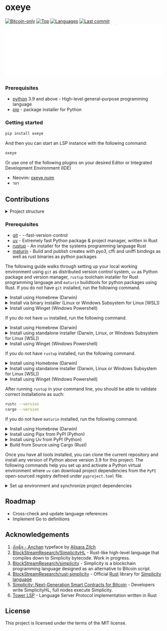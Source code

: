 # oxeye

[![Bitcoin-only](https://img.shields.io/badge/bitcoin-only-FF9900?logo=bitcoin)](https://twentyone.world)
[![Top](https://img.shields.io/github/languages/top/krutt/oxeye)](https://github.com/krutt/oxeye)
[![Languages](https://img.shields.io/github/languages/count/krutt/oxeye)](https://github.com/krutt/oxeye)
[![Last commit](https://img.shields.io/github/last-commit/krutt/oxeye/master)](https://github.com/krutt/oxeye)
![Oxeye Banner](static/oxeye-banner.svg)

### Prerequisites

* [python](https://www.python.org) 3.9 and above - High-level general-purpose programming language
* [pip](https://pypi.org/project/pip) - package installer for Python

### Getting started

```sh
pip install oxeye
```

And then you can start an LSP instance with the following command:

```sh
oxeye
```

Or use one of the following plugins on your desired Editor or Integrated Development Environment (IDE)

* Neovim: [oxeye.nvim](https://github.com/krutt/oxeye.nvim)
* ฯลฯ

## Contributions

<details>
  <summary> Project structure </summary>

    oxeye/
    │
    ├── src/
    │   └── lib.rs               # Library definitions
    │
    ├── static/
    │   ├── docs/                # Collection of markdown LSP definitions
    │   │   ├── comprehensive/   # Collection of catchall markdown reference
    │   │   ├── jet_functions/   # Collection of markdown jet function definitions
    │   │   ├── keywords/        # Collection of markdown keyword definitions
    │   │   ├── misc/            # Collection of miscellaneous definitions
    │   │   └── types/           # Collection of type definitions
    │   │
    │   ├── oxeye.svg            # Vector asset used as crest
    │   ├── oxeye-banner.svg     # Vector asset for banner on display in README
    │   └── oxeye-social.svg     # Vector asset used as Open Graph preview
    │
    ├── Cargo.toml               # Rust library dependencies and packaging
    ├── LICENSE                  # Details of MIT License
    ├── README.md                # Descriptions and roadmap
    ├── oxeye.pyi                # Stub file for python method declarations
    └── pyproject.toml           # Python library build system and metadata

  > :see_no_evil:
  > Notable exemptions: `example.simplicity`, `formatting rules`, `gitignore` and `lockfiles`
</details>

### Prerequisites

* [git](https://git-scm.com/) - --fast-version-control
* [uv](https://docs.astral.sh/uv) - Extremely fast Python package & project manager, written in Rust
* [rustup](https://rustup.rs) - An installer for the systems programming language Rust
* [maturin](https://github.com/PyO3/maturin) - Build and publish creates with pyo3, cffi and uniffi
  bindings as well as rust binaries as python packages

The following guide walks through setting up your local working environment using `git`
as distributed version control system, `uv` as Python package and version manager,
`rustup` toolchain installer for Rust programming language and `maturin` buildtools for
python packages using Rust. If you do not have `git` installed, run the following command.

<details>
  <summary> Install using Homebrew (Darwin) </summary>
  
  ```bash
  brew install git
  ```
</details>

<details>
  <summary> Install via binary installer (Linux or Windows Subsystem for Linux [WSL]) </summary>
  
  * Debian-based package management
  ```bash
  sudo apt install git-all
  ```

  * Fedora-based package management
  ```bash
  sudo dnf install git-all
  ```
</details>

<details>
  <summary> Install using Winget (Windows Powershell) </summary>
  
  ```bash
  winget install --id Git.Git -e --source winget
  ```
</details>

If you do not have `uv` installed, run the following command.

<details>
  <summary> Install using Homebrew (Darwin) </summary>

  ```bash
  brew install uv
  ```
</details>

<details>
  <summary>
    Install using standalone installer (Darwin, Linux, or Windows Subsystem for Linux [WSL])
  </summary>

  ```bash
  curl -LsSf https://astral.sh/uv/install.sh | sh
  ```
</details>

<details>
  <summary> Install using Winget (Windows Powershell) </summary>

  ```bash
  winget install --id=astral-sh.uv -e
  ```
</details>

If you do not have `rustup` installed, run the following command.

<details>
  <summary>
    Install using Homebrew (Darwin)
  </summary>

  ```bash
  brew install rustup
  ```
</details>
<details>
  <summary>
    Install using standalone installer (Darwin, Linux or Windows Subsystem for Linux [WSL])
  </summary>

  ```bash
  curl --proto '=https' --tlsv1.2 -sSf https://sh.rustup.rs | sh
  ```
</details>
<details>
  <summary> Install using Winget (Windows Powershell) </summary>
  
  ```bash
  winget install --id Rustlang.Rustup
  ```
</details>

After running `rustup` in your command line, you should be able to validate correct installations
as such:

```bash
rustc --version
cargo --version
```

If you do not have `maturin` installed, run the following command.

<details>
  <summary> Install using Homebrew (Darwin) </summary>

  ```bash
  brew install maturin
  ```
</details>
<details>
  <summary> Install using Pipx from PyPI (Python) </summary>

  ```bash
  pipx install maturin
  ```
</details>
<details>
  <summary> Install using Uv from PyPI (Python) </summary>

  ```bash
  uv tool install maturin
  ```
</details>
<details>
  <summary> Build from Source using Cargo (Rust) </summary>

  ```bash
  cargo install --locked maturin
  ```
</details>

Once you have all tools installed, you can clone the current repository and
install any version of Python above version 3.9 for this project. The following
commands help you set up and activate a Python virtual environment where `uv`
can download project dependencies from the `PyPI` open-sourced registry defined
under `pyproject.toml` file.

<details>
  <summary> Set up environment and synchronize project dependencies </summary>

  ```bash
  git clone git@github.com:krutt/oxeye.git
  cd oxeye
  uv venv --python 3.9.6
  source .venv/bin/activate
  uv sync --dev --seed
  ```
</details>

## Roadmap

* Cross-check and update language references
* Implement Go to definitions

## Acknowledgements

1. [อัญชัญ - Anchan](https://www.f0nt.com/release/anchan/) typeface by [Alisara Zilch](https://www.f0nt.com/author/zilch/)
2. [BlockStreamResearch/SimplicityHL](https://github.com/BlockStreamResearch/SimplicityHL) -
  Rust-like high-level language that compiles down to Simplicity bytecode. Work in progress.
3. [BlockStreamResearch/simplicity](https://github.com/BlockStreamResearch/simplicity) -
  Simplicity is a blockchain programming language designed as an alternative to Bitcoin script.
4. [BlockStreamResearch/rust-simplicity](https://github.com/BlockStreamResearch/rust-simplicity) -
  Official [Rust](https://www.rust-lang.org) library for [Simplicity language](https://simplicity-lang.org)
5. [Simplicity: Next-Generation Smart Contracts for Bitcoin](https://simplicity-lang.org) -
  Developers write SimplicityHL, full nodes execute Simplicity.
6. [Tower LSP](https://github.com/ebkalderon/tower-lsp) -
  Language Server Protocol implementation written in Rust 

## License

This project is licensed under the terms of the MIT license.
